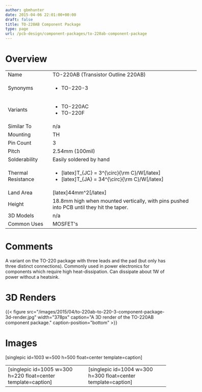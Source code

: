 ```yaml
---
author: gbmhunter
date: 2015-04-06 22:01:00+00:00
draft: false
title: TO-220AB Component Package
type: page
url: /pcb-design/component-packages/to-220ab-component-package
---
```


# Overview


<table style="width: 600px;" >
<tbody >
<tr >

<td >Name
</td>

<td >TO-220AB (Transistor Outline 220AB)
</td>
</tr>
<tr >

<td >Synonyms
</td>

<td >



  * TO-220-3


</td>
</tr>
<tr >

<td >Variants
</td>

<td >



  * TO-220AC
  * TO-220F


</td>
</tr>
<tr >

<td >Similar To
</td>

<td >n/a
</td>
</tr>
<tr >

<td >Mounting
</td>

<td >TH
</td>
</tr>
<tr >

<td >Pin Count
</td>

<td >3
</td>
</tr>
<tr >

<td >Pitch
</td>

<td >2.54mm (100mil)
</td>
</tr>
<tr >

<td >Solderability
</td>

<td >Easily soldered by hand
</td>
</tr>
<tr >

<td >Thermal Resistance
</td>

<td >



  * [latex]T_{JC} = 3^{\circ}{\rm C}/W[/latex]
  * [latex]T_{JA} = 34^{\circ}{\rm C}/W[/latex]


</td>
</tr>
<tr >

<td >Land Area
</td>

<td >[latex]44mm^2[/latex]
</td>
</tr>
<tr >

<td >Height
</td>

<td >18.8mm high when mounted vertically, with pins pushed into PCB until they hit the taper.
</td>
</tr>
<tr >

<td >3D Models
</td>

<td >n/a
</td>
</tr>
<tr >

<td >Common Uses
</td>

<td >MOSFET's
</td>
</tr>
</tbody>
</table>


# Comments




A variant on the TO-220 package with three leads and the pad (but only has three distinct connections). Commonly used in power electronics for components which require high heat-dissipation. Can dissipate about 1W of power without a heatsink.




# 3D Renders


{{< figure src="/images/2015/04/to-220ab-to-220-3-component-package-3d-render.jpg" width="378px" caption="A 3D render of the TO-220AB component package." caption-position="bottom" >}}


# Images




[singlepic id=1003 w=500 h=500 float=center template=caption]


<table align="center" >
<tbody >
<tr >

<td >[singlepic id=1005 w=300 h=220 float=center template=caption]
</td>

<td >[singlepic id=1004 w=300 h=300 float=center template=caption]
</td>
</tr>
</tbody>
</table>


##  
